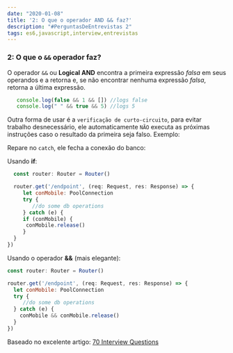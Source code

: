 ```yaml
---
date: "2020-01-08"
title: '2: O que o operador AND && faz?'
description: "#PerguntasDeEntrevistas 2"
tags: es6,javascript,interview,entrevistas
---
```


### 2: O que o `&&` operador faz?

O operador `&&` ou **Logical AND** encontra a primeira expressão *falsa* em seus operandos e a retorna e, se não encontrar nenhuma expressão *falsa*, retorna a última expressão. 

```js
   console.log(false && 1 && []) //logs false
   console.log(" " && true && 5) //logs 5
```


Outra forma de usar é a `verificação de curto-circuito`, para evitar trabalho desnecessário, ele automaticamente `NÃO` executa as próximas instruções caso o resultado da primeira seja falso. Exemplo:

Repare no `catch`, ele fecha a conexão do banco:

Usando **if**:

```js
  const router: Router = Router()

  router.get('/endpoint', (req: Request, res: Response) => {
     let conMobile: PoolConnection
     try {
        //do some db operations
     } catch (e) {
     if (conMobile) {
      conMobile.release()
     }
  }
})

```

Usando o operador **&&** (mais elegante):

```js
const router: Router = Router()

router.get('/endpoint', (req: Request, res: Response) => {
  let conMobile: PoolConnection
  try {
     //do some db operations
  } catch (e) {
    conMobile && conMobile.release()
  }
})

```

Baseado no excelente artigo: [70 Interview Questions](https://dev.to/macmacky/70-javascript-interview-questions-5gfi#14-whats-the-difference-between-and-)